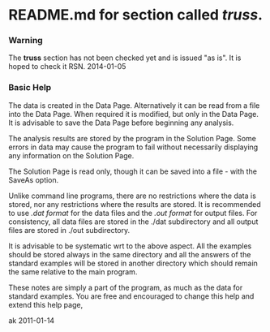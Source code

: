 README.md for section called *truss*.
=====================================

### Warning

The **truss** section has not been checked yet and is issued "as is". It is hoped to check it RSN. 2014-01-05  

### Basic Help

The data is created in the Data Page. Alternatively it can be read from a file into the Data Page.  When required it is modified, but only in the Data Page. It is advisable to save the Data Page before beginning any analysis.

The analysis results are stored by the program in the Solution Page.  Some errors in data may cause the program to fail without necessarily displaying any information on the Solution Page.

The Solution Page is read only, though it can be saved into a file - with the SaveAs option.

Unlike command line programs, there are no restrictions where the data is stored, nor any restrictions where the results are stored. It is recommended to use *.dat format* for the data files and the *.out format* for output files. For consistency, all data files are stored in the ./dat subdirectory and all output files are stored in ./out subdirectory.

It is advisable to be systematic wrt to the above aspect.  All the examples should be stored always in the same directory and all the answers of the standard examples will be stored in another directory which should remain the same relative to the main program.

These notes are simply a part of the program, as much as the data for standard examples.  You are free and encouraged to change this help and extend this help page,

ak 2011-01-14
